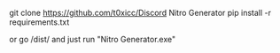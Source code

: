 git clone https://github.com/t0xicc/Discord Nitro Generator
pip install -r requirements.txt

or go /dist/ and just run "Nitro Generator.exe"
